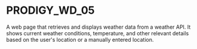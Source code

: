 # PRODIGY_WD_05
A web page that retrieves and displays weather data from a weather API. It shows current weather conditions, temperature, and other relevant details based on the user's location or a manually entered location.

